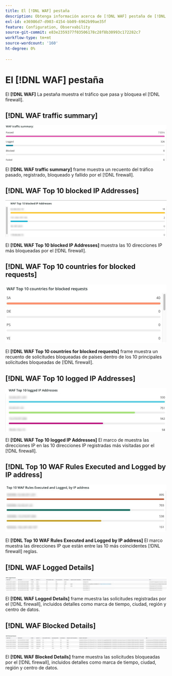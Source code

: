 ```yaml
---
title: El [!DNL WAF] pestaña
description: Obtenga información acerca de [!DNL WAF] pestaña de [!DNL Observation for Adobe Commerce].
exl-id: e36986d7-d903-4154-bb09-6962b99ae35f
feature: Configuration, Observability
source-git-commit: e83e2359377f03506178c28f8b30993c172282c7
workflow-type: tm+mt
source-wordcount: '160'
ht-degree: 0%

---
```


# El [!DNL WAF] pestaña

El **[!DNL WAF]** La pestaña muestra el tráfico que pasa y bloquea el [!DNL firewall].

## [!DNL WAF traffic summary]

![Resumen de tráfico WAF](../../assets/tools/observation-for-adobe-commerce/waf-1.png)

El **[!DNL WAF traffic summary]** frame muestra un recuento del tráfico pasado, registrado, bloqueado y fallido por el [!DNL firewall].

## [!DNL WAF Top 10 blocked IP Addresses]

![Las 10 direcciones IP bloqueadas principales de WAF](../../assets/tools/observation-for-adobe-commerce/waf-2.png)

El **[!DNL WAF Top 10 blocked IP Addresses]** muestra las 10 direcciones IP más bloqueadas por el [!DNL firewall].

## [!DNL WAF Top 10 countries for blocked requests]

![Los 10 países principales de WAF para solicitudes bloqueadas](../../assets/tools/observation-for-adobe-commerce/waf-3.jpg)

El **[!DNL WAF Top 10 countries for blocked requests]** frame muestra un recuento de solicitudes bloqueadas de países dentro de los 10 principales solicitudes bloqueadas de [!DNL firewall].

## [!DNL WAF Top 10 logged IP Addresses]

![Las 10 principales direcciones IP registradas en WAF](../../assets/tools/observation-for-adobe-commerce/waf-4.jpg)

El **[!DNL WAF Top 10 logged IP Addresses]** El marco de muestra las direcciones IP en las 10 direcciones IP registradas más visitadas por el [!DNL firewall].

## [!DNL Top 10 WAF Rules Executed and Logged by IP address]

![10 reglas WAF ejecutadas y registradas por dirección IP](../../assets/tools/observation-for-adobe-commerce/waf-5.jpg)

El **[!DNL Top 10 WAF Rules Executed and Logged by IP address]** El marco muestra las direcciones IP que están entre las 10 más coincidentes [!DNL firewall] reglas.

## [!DNL WAF Logged Details]

![Detalles de registro de WAF](../../assets/tools/observation-for-adobe-commerce/waf-6.jpg)

El **[!DNL WAF Logged Details]** frame muestra las solicitudes registradas por el [!DNL firewall], incluidos detalles como marca de tiempo, ciudad, región y centro de datos.

## [!DNL WAF Blocked Details]

![Detalles de WAF bloqueados](../../assets/tools/observation-for-adobe-commerce/waf-7.jpg)

El **[!DNL WAF Blocked Details]** frame muestra las solicitudes bloqueadas por el [!DNL firewall], incluidos detalles como marca de tiempo, ciudad, región y centro de datos.
